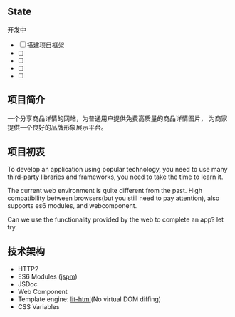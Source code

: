 ## State

开发中

- [ ] 搭建项目框架
- [ ] 
- [ ] 
- [ ] 
- [ ] 

## 项目简介

一个分享商品详情的网站，为普通用户提供免费高质量的商品详情图片，
为商家提供一个良好的品牌形象展示平台。

## 项目初衷

To develop an application using popular technology,
you need to use many third-party libraries and frameworks,
you need to take the time to learn it.

The current web environment is quite different from the past.
High compatibility between browsers(but you still need to pay attention),
also supports es6 modules, and webcomponent.

Can we use the functionality provided by the web to complete an app? let try.

## 技术架构

- HTTP2
- ES6 Modules ([jspm](https://jspm.io/))
- JSDoc
- Web Component
- Template engine: [lit-html](https://github.com/Polymer/lit-html)(No virtual DOM diffing)
- CSS Variables
